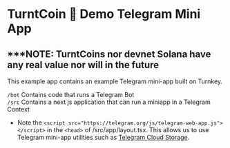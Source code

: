 # TurntCoin 🔑 Demo Telegram Mini App

## ***NOTE: TurntCoins nor devnet Solana have any real value nor will in the future

This example app contains an example Telegram mini-app built on Turnkey.

`/bot` Contains code that runs a Telegram Bot\
`/src` Contains a next js application that can run a miniapp in a Telegram Context
- Note the `<script src="https://telegram.org/js/telegram-web-app.js"></script>` in the `<head>` of /src/app/layout.tsx. This allows us to use Telegram mini-app utilities such as [Telegram Cloud Storage](https://core.telegram.org/bots/webapps#cloudstorage).
